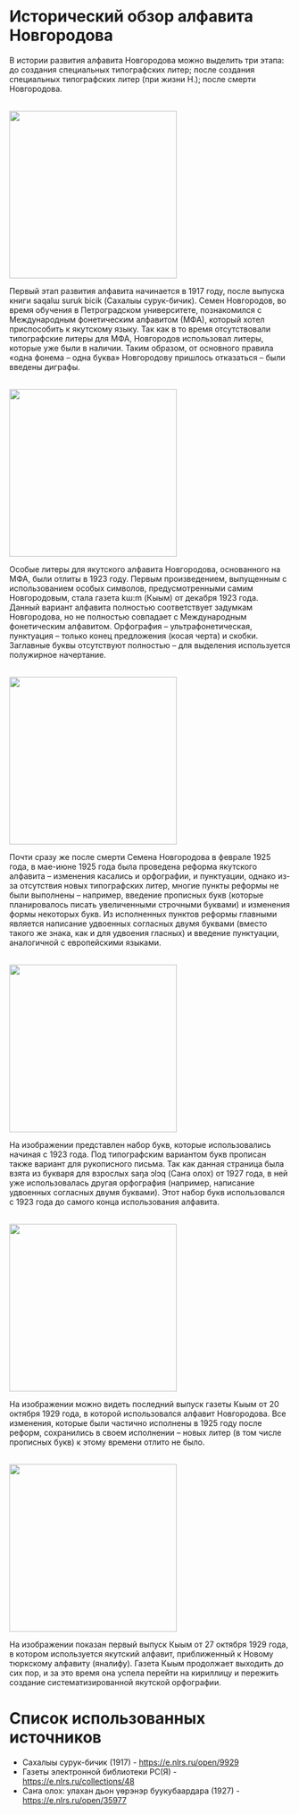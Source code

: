 # Исторический обзор алфавита Новгородова

В истории развития алфавита Новгородова можно выделить три этапа: до создания специальных типографских литер; после создания специальных типографских литер (при жизни Н.); после смерти Новгородова.

<br>

<img src="./novgorodov_histreview_imgs/1917_ssb_42.png" width="300">

Первый этап развития алфавита начинается в 1917 году, после выпуска книги saqalɯ suruk bicik (Сахалыы сурук-бичик). Семен Новгородов, во время обучения в Петроградском университете, познакомился с Международным фонетическим алфавитом (МФА), который хотел приспособить к якутскому языку. Так как в то время отсутствовали типографские литеры для МФА, Новгородов использовал литеры, которые уже были в наличии. Таким образом, от основного правила «одна фонема – одна буква» Новгородову пришлось отказаться – были введены диграфы.

<br>

<img src="./novgorodov_histreview_imgs/1923_12_k_1.jpg" width="300">

Особые литеры для якутского алфавита Новгородова, основанного на МФА, были отлиты в 1923 году. Первым произведением, выпущенным с использованием особых символов, предусмотренными самим Новгородовым, стала газета kɯ:m (Кыым) от декабря 1923 года. Данный вариант алфавита полностью соответствует задумкам Новгородова, но не полностью совпадает с Международным фонетическим алфавитом. Орфография – ультрафонетическая, пунктуация – только конец предложения (косая черта) и скобки. Заглавные буквы отсутствуют полностью – для выделения используется полужирное начертание.

<br>

<img src="./novgorodov_histreview_imgs/1925_01_01_k_1.jpg" width="300">

Почти сразу же после смерти Семена Новгородова в феврале 1925 года, в мае-июне 1925 года была проведена реформа якутского алфавита – изменения касались и орфографии, и пунктуации, однако из-за отсутствия новых типографских литер, многие пункты реформы не были выполнены – например, введение прописных букв (которые планировалось писать увеличенными строчными буквами) и изменения формы некоторых букв. Из исполненных пунктов реформы главными является написание удвоенных согласных двумя буквами (вместо такого же знака, как и для удвоения гласных) и введение пунктуации, аналогичной с европейскими языками. 

<br>

<img src="./novgorodov_histreview_imgs/1927_so_40.png" width="300">

На изображении представлен набор букв, которые использовались начиная с 1923 года. Под типографским вариантом букв прописан также вариант для рукописного письма. Так как данная страница была взята из букваря для взрослых saŋa ɔlɔq (Саҥа олох) от 1927 года, в ней уже использовалась другая орфография (например, написание удвоенных согласных двумя буквами). Этот набор букв использовался с 1923 года до самого конца использования алфавита.  

<br>

<img src="./novgorodov_histreview_imgs/1929_10_20_k_1.jpg" width="300">

На изображении можно видеть последний выпуск газеты Кыым от 20 октября 1929 года, в которой использовался алфавит Новгородова. Все изменения, которые были частично исполнены в 1925 году после реформ, сохранились в своем исполнении – новых литер (в том числе прописных букв) к этому времени отлито не было.

<br>

<img src="./novgorodov_histreview_imgs/1929_10_27_k_1.jpg" width="300">

На изображении показан первый выпуск Кыым от 27 октября 1929 года, в котором используется якутский алфавит, приближенный к Новому тюркскому алфавиту (яналифу). Газета Кыым продолжает выходить до сих пор, и за это время она успела перейти на кириллицу и пережить создание систематизированной якутской орфографии.

# Список использованных источников
* Сахалыы сурук-бичик (1917) - https://e.nlrs.ru/open/9929
* Газеты электронной библиотеки РС(Я) - https://e.nlrs.ru/collections/48
* Саҥа олох: улахан дьон үөрэнэр буукубаардара (1927) - https://e.nlrs.ru/open/35977
